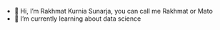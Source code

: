 - 👋 Hi, I’m Rakhmat Kurnia Sunarja, you can call me Rakhmat or Mato
- 🌱 I’m currently learning about data science

<!---
ra-kuja/ra-kuja is a ✨ special ✨ repository because its `README.md` (this file) appears on your GitHub profile.
You can click the Preview link to take a look at your changes.
--->
